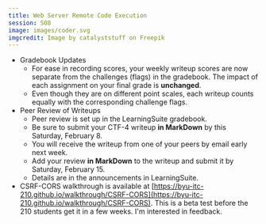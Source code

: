```yaml
---
title: Web Server Remote Code Execution
session: S08
image: images/coder.svg
imgcredit: Image by catalyststuff on Freepik
---
```


* Gradebook Updates
    * For ease in recording scores, your weekly writeup scores are now separate from the challenges (flags) in the gradebook. The impact of each assignment on your final grade is **unchanged**.
    * Even though they are on different point scales, each writeup counts equally with the corresponding challenge flags.
* Peer Review of Writeups
    * Peer review is set up in the LearningSuite gradebook.
    * Be sure to submit your CTF-4 writeup **in MarkDown** by this Saturday, February 8.
    * You will receive the writeup from one of your peers by email early next week.
    * Add your review **in MarkDown** to the writeup and submit it by Saturday, February 15.
    * Details are in the announcements in LearningSuite.
* CSRF-CORS walkthrough is available at [https://byu-itc-210.github.io/walkthrough/CSRF-CORS](https://byu-itc-210.github.io/walkthrough/CSRF-CORS). This is a beta test before the 210 students get it in a few weeks. I'm interested in feedback.
